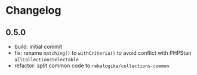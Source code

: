 # Changelog

## 0.5.0

* build: initial commit
* fix: rename `matching()` to `withCriteria()` to avoid conflict with PHPStan
  `allCollectionsSelectable`
* refactor: split common code to `rekalogika/collections-common`